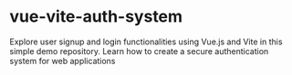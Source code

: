 # vue-vite-auth-system
Explore user signup and login functionalities using Vue.js and Vite in this simple demo repository. Learn how to create a secure authentication system for web applications
